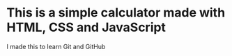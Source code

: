 # This is a simple calculator made with HTML, CSS and JavaScript

<p>I made this to learn Git and GitHub<p>
